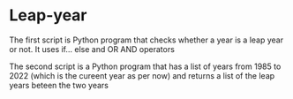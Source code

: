 # Leap-year

The first script is Python program that checks whether a year is a leap year or not. It uses if... else and OR AND operators

The second script is a Python program that has a list of years from 1985 to 2022 (which is the cureent year as per now) and returns a list of the leap years beteen the two years
